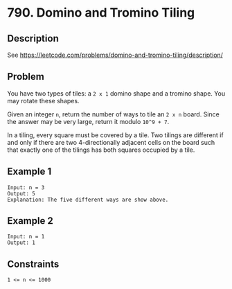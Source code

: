 # 790. Domino and Tromino Tiling

## Description
See https://leetcode.com/problems/domino-and-tromino-tiling/description/

## Problem
You have two types of tiles: a `2 x 1` domino shape and a tromino shape. You may rotate these shapes.

Given an integer `n`, return the number of ways to tile an `2 x n` board. Since the answer may be very large, return it modulo `10^9 + 7`.

In a tiling, every square must be covered by a tile. Two tilings are different if and only if there are two 4-directionally adjacent cells on the board such that exactly one of the tilings has both squares occupied by a tile.

## Example 1

```
Input: n = 3
Output: 5
Explanation: The five different ways are show above.
```

## Example 2

```
Input: n = 1
Output: 1
```

## Constraints

```
1 <= n <= 1000
```